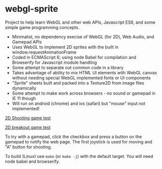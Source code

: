 
webgl-sprite
=================

Project to help learn WebGL and other web APIs, Javascript ES6, and some simple game programming concepts.

* Minimalist, no dependency execise of WebGL (for 2D), Web Audio, and Gamepad APIs
* Uses WebGL to implement 2D sprites with the built in window.requestAnimationFrame
* Coded in ECMAScript 6; using node Babel for compilation and Browserify for Javascript module handling
* Some attempt to separate out common code in a library
* Takes advantage of ability to mix HTML UI elements with WebGL canvas without needing special WebGL implemented fonts or UI components
* "Sprite" sheets built and packed into a Texture2D from image files dynamically
* Some attempt to make work across browsers - no sound or gamepad in IE 11 though
* Will run on android (chrome) and ios (safari) but "mouse" input not implemented!

[2D Shooting game test](https://daorton.github.io/webgl-sprite/shooter/index.html)

[2D breakout game test](https://daorton.github.io/webgl-sprite/breakout/index.html)

To try with a gamepad, click the checkbox and press a button on the gamepad to notify the web page. The first joystick is used for moving and "A" button for shooting.

To build (Linux) use `make` (or `make -j`) with the default target. You will need node babel and browserify.